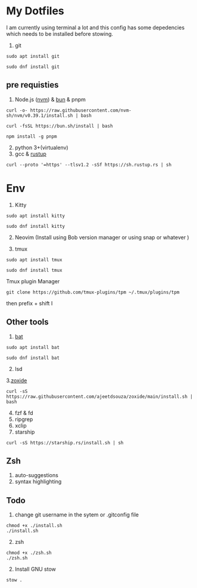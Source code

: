 # My Dotfiles

I am currently using terminal a lot and this config has some depedencies which needs to be installed before  stowing.

1. git
```
sudo apt install git 
```

```
sudo dnf install git
```

## pre requisties

1. Node.js ([nvm](https://www.freecodecamp.org/news/node-version-manager-nvm-install-guide/)) & [bun](bun.sh) & pnpm
```
curl -o- https://raw.githubusercontent.com/nvm-sh/nvm/v0.39.1/install.sh | bash
```

```
curl -fsSL https://bun.sh/install | bash
```

```
npm install -g pnpm
```


2. python 3+(virtualenv)
3. gcc & [rustup](https://www.rust-lang.org/tools/install)
```
curl --proto '=https' --tlsv1.2 -sSf https://sh.rustup.rs | sh
```

# Env

1. Kitty
```
sudo apt install kitty
```

```
sudo dnf install kitty
```

2. Neovim
(Install using Bob version manager or using snap or whatever )

3. tmux
```
sudo apt install tmux
```

```
sudo dnf install tmux
```
Tmux plugin Manager
```
git clone https://github.com/tmux-plugins/tpm ~/.tmux/plugins/tpm
```
then prefix + shift I


## Other tools

1. [bat](https://github.com/sharkdp/bat)
```
sudo apt install bat
```

```
sudo dnf install bat
```


2. lsd

3.[zoxide](https://github.com/ajeetdsouza/zoxide)
```
curl -sS https://raw.githubusercontent.com/ajeetdsouza/zoxide/main/install.sh | bash
```

4. fzf & fd
5. ripgrep
6. xclip
7. starship
```
curl -sS https://starship.rs/install.sh | sh
```

## Zsh

1. auto-suggestions
2. syntax highlighting

## Todo

1. change git username in the sytem or .gitconfig file
```
chmod +x ./install.sh
./install.sh
```

2. zsh 
```
chmod +x ./zsh.sh
./zsh.sh

```

2. Install GNU stow

```
stow .
```


